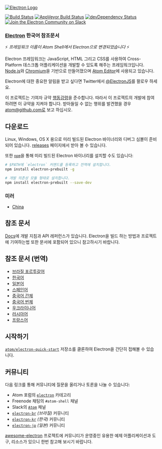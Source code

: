 [![Electron Logo](http://electron.atom.io/images/electron-logo.svg)](http://electron.atom.io/)

[![Build Status](https://travis-ci.org/atom/electron.svg?branch=master)](https://travis-ci.org/atom/electron)
[![AppVeyor Build Status](https://ci.appveyor.com/api/projects/status/qtmod45u0cc1ouov/branch/master?svg=true)](https://ci.appveyor.com/project/Atom/electron)
[![devDependency Status](https://david-dm.org/atom/electron/dev-status.svg)](https://david-dm.org/atom/electron#info=devDependencies)
[![Join the Electron Community on Slack](http://atom-slack.herokuapp.com/badge.svg)](http://atom-slack.herokuapp.com/)

### [Electron](https://github.com/atom/electron/) 한국어 참조문서

:zap: *프레임워크 이름이 Atom Shell에서 Electron으로 변경되었습니다* :zap:

Electron 프레임워크는 JavaScript, HTML 그리고 CSS를 사용하여
Cross-Platform 데스크톱 어플리케이션을 개발할 수 있도록 해주는 프레임워크입니다.
[Node.js](https://nodejs.org/)와 [Chromium](http://www.chromium.org)을 기반으로
만들어졌으며 [Atom Editor](https://github.com/atom/atom)에 사용되고 있습니다.

Electron에 대한 중요한 알림을 받고 싶다면 Twitter에서
[@ElectronJS](https://twitter.com/electronjs)를 팔로우 하세요.

이 프로젝트는 기여자 규약 [행동강령](CODE_OF_CONDUCT.md)을 준수합니다. 따라서 이
프로젝트의 개발에 참여하려면 이 규약을 지켜야 합니다. 받아들일 수 없는 행위를 발견했을
경우 atom@github.com로 보고 하십시오.

## 다운로드

Linux, Windows, OS X 용으로 미리 빌드된 Electron 바이너리와 디버그 심볼이 준비되어
있습니다. [releases](https://github.com/atom/electron/releases) 페이지에서 받아 볼
수 있습니다.

또한 [`npm`](https://docs.npmjs.com/)을 통해 미리 빌드된 Electron 바이너리를 설치할
수도 있습니다:

```sh
# $PATH에 `electron` 커맨드를 등록하고 전역에 설치합니다.
npm install electron-prebuilt -g

# 개발 의존성 모듈 형태로 설치합니다.
npm install electron-prebuilt --save-dev
```

### 미러

- [China](https://npm.taobao.org/mirrors/electron)

## 참조 문서

[Docs](https://github.com/atom/electron/tree/master/docs/README.md)에 개발 지침과
API 레퍼런스가 있습니다. Electron을 빌드 하는 방법과 프로젝트에 기여하는법 또한 문서에
포함되어 있으니 참고하시기 바랍니다.

## 참조 문서 (번역)

- [브라질 포르투갈어](https://github.com/atom/electron/tree/master/docs-translations/pt-BR)
- [한국어](https://github.com/atom/electron/tree/master/docs-translations/ko-KR)
- [일본어](https://github.com/atom/electron/tree/master/docs-translations/jp)
- [스페인어](https://github.com/atom/electron/tree/master/docs-translations/es)
- [중국어 간체](https://github.com/atom/electron/tree/master/docs-translations/zh-CN)
- [중국어 번체](https://github.com/atom/electron/tree/master/docs-translations/zh-TW)
- [우크라이나어](https://github.com/atom/electron/tree/master/docs-translations/uk-UA)
- [러시아어](https://github.com/atom/electron/tree/master/docs-translations/ru-RU)
- [프랑스어](https://github.com/atom/electron/tree/master/docs-translations/fr-FR)

## 시작하기

[`atom/electron-quick-start`](https://github.com/atom/electron-quick-start)
저장소를 클론하여 Electron을 간단히 접해볼 수 있습니다.

## 커뮤니티

다음 링크를 통해 커뮤니티에 질문을 올리거나 토론을 나눌 수 있습니다:

- Atom 포럼의 [`electron`](http://discuss.atom.io/c/electron) 카테고리
- Freenode 채팅의 `#atom-shell` 채널
- Slack의 [`Atom`](http://atom-slack.herokuapp.com/) 채널
- [`electron-br`](https://electron-br.slack.com) *(브라질)* 커뮤니티
- [`electron-kr`](http://www.meetup.com/electron-kr/) *(한국)* 커뮤니티
- [`electron-jp`](https://electron-jp-slackin.herokuapp.com/) *(일본)* 커뮤니티

[awesome-electron](https://github.com/sindresorhus/awesome-electron) 프로젝트에
커뮤니티가 운영중인 유용한 예제 어플리케이션과 도구, 리소스가 있으니 한번 참고해 보시기
바랍니다.
